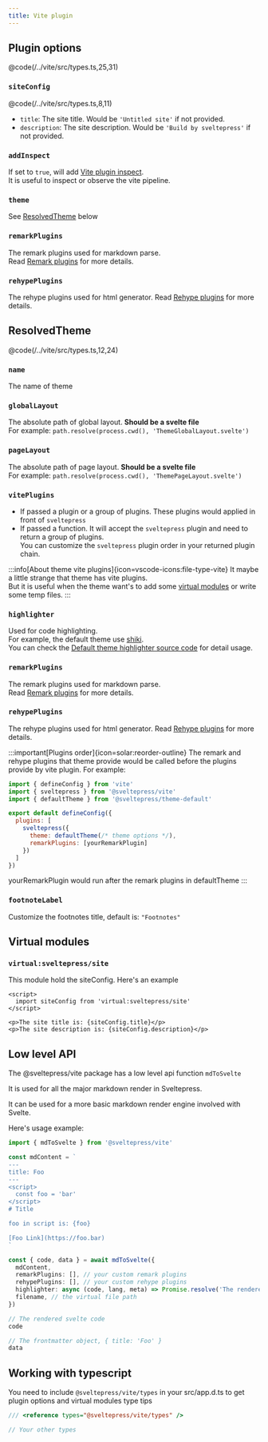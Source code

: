 ```yaml
---
title: Vite plugin
---
```


## Plugin options

@code(/../vite/src/types.ts,25,31)

### `siteConfig`

@code(/../vite/src/types.ts,8,11)

* `title`: The site title. Would be `'Untitled site'` if not provided.
* `description`: The site description. Would be `'Build by sveltepress'` if not provided.

### `addInspect`

If set to `true`, will add [Vite plugin inspect](https://github.com/antfu/vite-plugin-inspect).   
It is useful to inspect or observe the vite pipeline.

### `theme`

See [ResolvedTheme](#ResolvedTheme) below

### `remarkPlugins`

The remark plugins used for markdown parse.  
Read [Remark plugins](https://github.com/remarkjs/remark#plugins) for more details. 

### `rehypePlugins`  

The rehype plugins used for html generator.
Read [Rehype plugins](https://github.com/rehypejs/rehype#plugins) for more details.

## ResolvedTheme

@code(/../vite/src/types.ts,12,24)

### `name`   

The name of theme

### `globalLayout`  

The absolute path of global layout. **Should be a svelte file**  
For example: `path.resolve(process.cwd(), 'ThemeGlobalLayout.svelte')`

### `pageLayout`  

The absolute path of page layout. **Should be a svelte file**  
For example: `path.resolve(process.cwd(), 'ThemePageLayout.svelte')`
  
### `vitePlugins`  

* If passed a plugin or a group of plugins. These plugins would applied in front of `sveltepress`
* If passed a function. It will accept the `sveltepress` plugin and need to return a group of plugins.  
  You can customize the `sveltepress` plugin order in your returned plugin chain.  

:::info[About theme vite plugins]{icon=vscode-icons:file-type-vite}
  It maybe a little strange that theme has vite plugins.  
  But it is useful when the theme want's to add some [virtual modules](https://vitejs.dev/guide/api-plugin.html#virtual-modules-convention) or write some temp files. 
:::

### `highlighter`  

Used for code highlighting.  
For example, the default theme use [shiki](https://github.com/shikijs/shiki).  
You can check the [Default theme highlighter source code](https://github.com/Blackman99/sveltepress/blob/256c1abe6be51d37fa1ff5f9148368207c47a7ae/packages/theme-default/src/markdown/highlighter.ts) for detail usage.

### `remarkPlugins`  

The remark plugins used for markdown parse.  
Read [Remark plugins](https://github.com/remarkjs/remark#plugins) for more details. 

### `rehypePlugins`  

The rehype plugins used for html generator.
Read [Rehype plugins](https://github.com/rehypejs/rehype#plugins) for more details.

:::important[Plugins order]{icon=solar:reorder-outline}
The remark and rehype plugins that theme provide would be called before the plugins provide by vite plugin.
For example:
```js title="vite.config.(js|ts)"
import { defineConfig } from 'vite'
import { sveltepress } from '@sveltepress/vite'
import { defaultTheme } from '@sveltepress/theme-default'

export default defineConfig({
  plugins: [
    sveltepress({
      theme: defaultTheme(/* theme options */),
      remarkPlugins: [yourRemarkPlugin]
    })
  ]
})
```
yourRemarkPlugin would run after the remark plugins in defaultTheme
:::

### `footnoteLabel`

Customize the footnotes title, default is: `"Footnotes"`

## Virtual modules

### `virtual:sveltepress/site`

This module hold the siteConfig. Here's an example

```svelte live
<script>
  import siteConfig from 'virtual:sveltepress/site'
</script>

<p>The site title is: {siteConfig.title}</p>
<p>The site description is: {siteConfig.description}</p>
```

## Low level API

The @sveltepress/vite package has a low level api function `mdToSvelte`

It is used for all the major markdown render in Sveltepress.  

It can be used for a more basic markdown render engine involved with Svelte.

Here's usage example:

```ts
import { mdToSvelte } from '@sveltepress/vite'

const mdContent = `
---
title: Foo 
---
<script>
  const foo = 'bar'
</script>
# Title

foo in script is: {foo}

[Foo Link](https://foo.bar)
`

const { code, data } = await mdToSvelte({
  mdContent,
  remarkPlugins: [], // your custom remark plugins
  rehypePlugins: [], // your custom rehype plugins
  highlighter: async (code, lang, meta) => Promise.resolve('The rendered highlighted code html'), // your custom code highlighter
  filename, // the virtual file path
})

// The rendered svelte code
code

// The frontmatter object, { title: 'Foo' }
data
```

## Working with typescript

You need to include `@sveltepress/vite/types` in your src/app.d.ts to get plugin options and virtual modules type tips

```ts title="/src/app.d.ts"
/// <reference types="@sveltepress/vite/types" />

// Your other types
```
